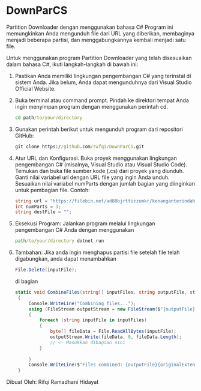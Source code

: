 # DownParCS
Partition Downloader dengan menggunakan bahasa C#
Program ini memungkinkan Anda mengunduh file dari URL yang diberikan, membaginya menjadi beberapa partisi, dan menggabungkannya kembali menjadi satu file.

Untuk menggunakan program Partition Downloader yang telah disesuaikan dalam bahasa C#, ikuti langkah-langkah di bawah ini:

1. Pastikan Anda memiliki lingkungan pengembangan C# yang terinstal di sistem Anda. Jika belum, Anda dapat mengunduhnya dari Visual Studio Official Website.

2. Buka terminal atau command prompt.
   Pindah ke direktori tempat Anda ingin menyimpan program dengan menggunakan perintah cd.
   ```cmd
   cd path/to/your/directory
   ```
3. Gunakan perintah berikut untuk mengunduh program dari repositori GitHub:
   ```cmd
   git clone https://github.com/rwfqi/DownParCS.git
   ```

4. Atur URL dan Konfigurasi.
   Buka proyek menggunakan lingkungan pengembangan C# (misalnya, Visual Studio atau Visual Studio Code).
   Temukan dan buka file sumber kode (.cs) dari proyek yang diunduh.
   Ganti nilai variabel url dengan URL file yang ingin Anda unduh.
   Sesuaikan nilai variabel numParts dengan jumlah bagian yang diinginkan untuk pembagian file.
    Contoh:
    ```C#
    string url = "https://filebin.net/ad88bjrttizzumkr/kenanganterindah.mp3";
    int numParts = 3;
    string destFile = "";
    ```
   
6. Eksekusi Program:
   Jalankan program melalui lingkungan pengembangan C# Anda dengan menggunakan
   ```cmd
   path/to/your/directory dotnet run
   ```
7. Tambahan:
   Jika anda ingin menghapus partisi file setelah file telah digabungkan, anda dapat menambahkan
   ```C#
   File.Delete(inputFile);
   ```
   di bagian
   ```C#
   static void CombineFiles(string[] inputFiles, string outputFile, string originalExtension)
    {
        Console.WriteLine("Combining files...");
        using (FileStream outputStream = new FileStream($"{outputFile}{originalExtension}", FileMode.Create))
        {
            foreach (string inputFile in inputFiles)
            {
                byte[] fileData = File.ReadAllBytes(inputFile);
                outputStream.Write(fileData, 0, fileData.Length);
                // <- Masukkan dibagian sini
            }
            
        }
        Console.WriteLine($"Files combined: {outputFile}{originalExtension}");
    }
   ```
Dibuat Oleh: Rifqi Ramadhani Hidayat
